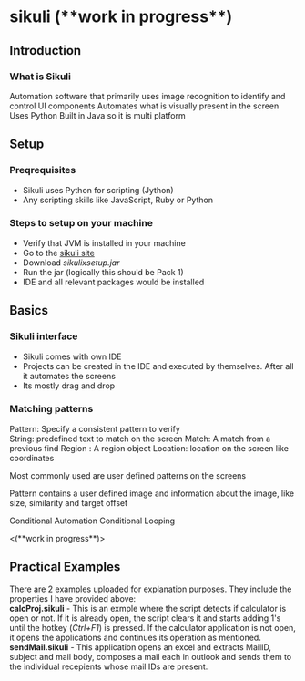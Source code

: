 # sikuli (\*\*work in progress\*\*)

## Introduction

### What is Sikuli
Automation software that primarily uses image recognition to identify and control UI components
Automates what is visually present in the screen
Uses Python
Built in Java so it is multi platform

## Setup
### Preqrequisites
-	Sikuli uses Python for scripting (Jython)
-	Any scripting skills like JavaScript, Ruby or Python 

### Steps to setup on your machine

-	Verify that JVM is installed in your machine
-	Go to the [sikuli site](http://www.Sikulix.com)
-	Download *sikulixsetup.jar*
-	Run the jar (logically this should be Pack 1)
-	IDE and all relevant packages would be installed

## Basics</br>
### Sikuli interface
-	Sikuli comes with own IDE
-	Projects can be created in the IDE and executed by themselves. After all it automates the screens
-	Its mostly drag and drop



### Matching patterns 
Pattern: Specify a consistent pattern to verify  
String: predefined text to match on the screen
Match: A match from a previous find
Region : A region object
Location: location on the screen like coordinates	

Most commonly used are user defined patterns on the screens


Pattern contains a user defined image and information about the image, like size, similarity and target offset
<place and example>




Conditional Automation
Conditional Looping

<(\*\*work in progress\*\*)>



## Practical Examples
There are 2 examples uploaded for explanation purposes. They include the properties I have provided above:</br>
**calcProj.sikuli** - This is an exmple where the script detects if calculator is open or not. If it is already open, the script clears it and starts adding 1's until the hotkey (*Ctrl+F1*) is pressed. If the calculator application is not open, it opens the applications and continues its operation as mentioned. </br>
**sendMail.sikuli** - This application opens an excel and extracts MailID, subject and mail body, composes a mail each in outlook and sends them to the individual recepients whose mail IDs are present. 
